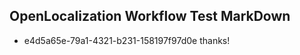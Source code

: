 ## OpenLocalization Workflow Test MarkDown
* e4d5a65e-79a1-4321-b231-158197f97d0e thanks!

<!--HONumber=Jul16_HO4-->


